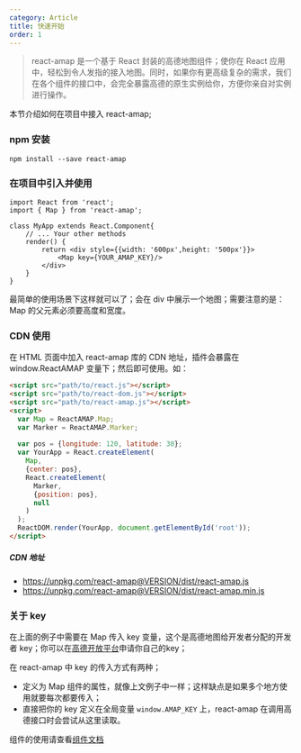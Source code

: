 ```yaml
---
category: Article
title: 快速开始
order: 1
---
```


> react-amap 是一个基于 React 封装的高德地图组件；使你在 React 应用中，轻松到令人发指的接入地图。同时，如果你有更高级复杂的需求，我们在各个组件的接口中，会完全暴露高德的原生实例给你，方便你亲自对实例进行操作。



本节介绍如何在项目中接入 react-amap;

### npm 安装

    npm install --save react-amap


### 在项目中引入并使用

    import React from 'react';
    import { Map } from 'react-amap';
    
    class MyApp extends React.Component{
        // ... Your other methods
        render() {
            return <div style={{width: '600px',height: '500px'}}>
                <Map key={YOUR_AMAP_KEY}/>
            </div>
        }
    }
    
最简单的使用场景下这样就可以了；会在 div 中展示一个地图；需要注意的是：Map 的父元素必须要高度和宽度。

### CDN 使用

在 HTML 页面中加入 react-amap 库的 CDN 地址，插件会暴露在 window.ReactAMAP 变量下；然后即可使用。如：

```html
<script src="path/to/react.js"></script>
<script src="path/to/react-dom.js"></script>
<script src="path/to/react-amap.js"></script>
<script>
  var Map = ReactAMAP.Map;
  var Marker = ReactAMAP.Marker;
  
  var pos = {longitude: 120, latitude: 30};
  var YourApp = React.createElement(
    Map, 
    {center: pos}, 
    React.createElement(
      Marker, 
      {position: pos}, 
      null
    )
  );
  ReactDOM.render(YourApp, document.getElementById('root'));
</script>
```

##### CDN 地址
+ https://unpkg.com/react-amap@VERSION/dist/react-amap.js
+ https://unpkg.com/react-amap@VERSION/dist/react-amap.min.js

### 关于 key

在上面的例子中需要在 Map 传入 key 变量，这个是高德地图给开发者分配的开发者 key；你可以在[高德开放平台](http://lbs.amap.com/faq/account/key/67)申请你自己的key；

在 react-amap 中 key 的传入方式有两种；

+ 定义为 Map 组件的属性，就像上文例子中一样；这样缺点是如果多个地方使用就要每次都要传入；
+ 直接把你的 key 定义在全局变量 `window.AMAP_KEY` 上，react-amap 在调用高德接口时会尝试从这里读取。


组件的使用请查看[组件文档](/components/about)
